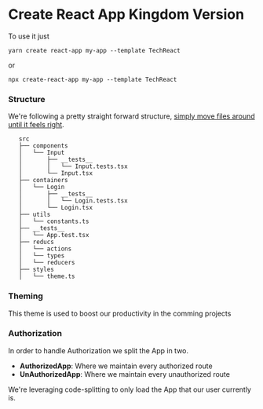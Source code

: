 # Create React App Kingdom Version

To use it just

```
yarn create react-app my-app --template TechReact
```

or

```
npx create-react-app my-app --template TechReact
```

### Structure

We're following a pretty straight forward structure, [simply move files around until it feels right](https://react-file-structure.surge.sh/).

```
   src
   ├── components
   │   └── Input
   │       ├── __tests__
   │       │   └── Input.tests.tsx
   │       └── Input.tsx
   ├── containers
   │   └── Login
   │       ├── __tests__
   │       │   └── Login.tests.tsx
   │       └── Login.tsx
   ├── utils
   │   └── constants.ts
   ├── __tests__
   │   └── App.test.tsx
   ├── reducs
   │   └── actions
   │   └── types
   │   └── reducers
   ├── styles
   │   └── theme.ts
```

### Theming

This theme is used to boost our productivity in the comming projects

### Authorization

In order to handle Authorization we split the App in two.

- **AuthorizedApp**: Where we maintain every authorized route
- **UnAuthorizedApp**: Where we maintain every unauthorized route

We're leveraging code-splitting to only load the App that our user currently is.

